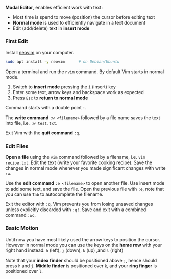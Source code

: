 **Modal Editor**, enables efficient work with text:

* Most time is spend to move (position) the cursor before editing text
* **Normal mode** is used to efficiently navigate in a text document
* Edit (add/delete) text in **insert mode**

### First Edit

Install [neovim](https://neovim.io/) on your computer.

```bash
sudo apt install -y neovim      # on Debian/Ubuntu
```

Open a terminal and run the `nvim` command. By default Vim starts in normal mode. 

1. Switch to **insert mode** pressing the `i` (insert) key
2. Enter some text, arrow keys and backspace work as expected
3. Press `Esc` to **return to normal mode**

Command starts with a double point `:`.

The **write command** `:w <filename>` followed by a file name saves
the text into file, i.e. `:w test.txt`.

Exit Vim with the **quit command** `:q`.

### Edit Files

**Open a file** using the `vim` command followed by a filename, i.e. `vim
recipe.txt`. Edit the text (write your favorite cooking recipe). Save the
changes in normal mode whenever you made significant changes with write `:w`.

Use the **edit command** `:e <filename>` to open another file. Use insert mode
to add some text, and save the file. Open the previous file with `:e`, note that
you can use `Tab` to autocomplete the filename.

Exit the editor with `:q`. Vim prevents you from losing unsaved changes unless
explicitly discarded with `:q!`. Save and exit with a combined command `:wq`.

### Basic Motion

Until now you have most likely used the arrow keys to position the cursor.
However in normal mode you can use the keys on the **home row** with your right
hand instead: `h` (left), `j` (down), `k` (up) ,and `l` (right)

Note that your **index finder** should be positioned above `j`, hence should
press `h` and `j`. **Middle finder** is positioned over `k`, and your **ring
finger** is positioned over `l`. 




